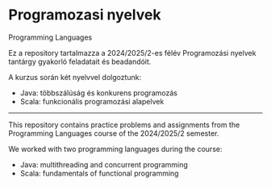 # Programozasi nyelvek  
Programming Languages

Ez a repository tartalmazza a 2024/2025/2-es félév Programozási nyelvek tantárgy gyakorló feladatait és beadandóit.  

A kurzus során két nyelvvel dolgoztunk:

- Java: többszálúság és konkurens programozás  
- Scala: funkcionális programozási alapelvek

---

This repository contains practice problems and assignments from the Programming Languages course of the 2024/2025/2 semester.

We worked with two programming languages during the course:

- Java: multithreading and concurrent programming  
- Scala: fundamentals of functional programming